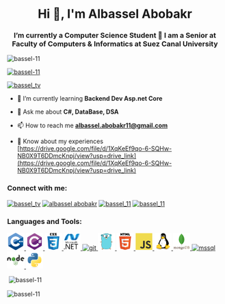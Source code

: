 <h1 align="center">Hi 👋, I'm Albassel Abobakr</h1>
<h3 align="center">I’m currently a Computer Science Student 🌱 I am a Senior at Faculty of Computers & Informatics at Suez Canal University</h3>

<p align="left"> <img src="https://komarev.com/ghpvc/?username=bassel-11&label=Profile%20views&color=0e75b6&style=flat" alt="bassel-11" /> </p>

<p align="left"> <a href="https://github.com/ryo-ma/github-profile-trophy"><img src="https://github-profile-trophy.vercel.app/?username=bassel-11" alt="bassel-11" /></a> </p>

<p align="left"> <a href="https://twitter.com/bassel_tv" target="blank"><img src="https://img.shields.io/twitter/follow/bassel_tv?logo=twitter&style=for-the-badge" alt="bassel_tv" /></a> </p>

- 🌱 I’m currently learning **Backend Dev Asp.net Core**

- 💬 Ask me about **C#, DataBase, DSA**

- 📫 How to reach me **albassel.abobakr11@gmail.com**

- 📄 Know about my experiences [https://drive.google.com/file/d/1XqKeEf9qo-6-SQHw-NB0X9T6DDmcKnpj/view?usp=drive_link](https://drive.google.com/file/d/1XqKeEf9qo-6-SQHw-NB0X9T6DDmcKnpj/view?usp=drive_link)

<h3 align="left">Connect with me:</h3>
<p align="left">
<a href="https://twitter.com/bassel_tv" target="blank"><img align="center" src="https://raw.githubusercontent.com/rahuldkjain/github-profile-readme-generator/master/src/images/icons/Social/twitter.svg" alt="bassel_tv" height="30" width="40" /></a>
<a href="https://linkedin.com/in/albassel abobakr" target="blank"><img align="center" src="https://raw.githubusercontent.com/rahuldkjain/github-profile-readme-generator/master/src/images/icons/Social/linked-in-alt.svg" alt="albassel abobakr" height="30" width="40" /></a>
<a href="https://codeforces.com/profile/bassel_11" target="blank"><img align="center" src="https://raw.githubusercontent.com/rahuldkjain/github-profile-readme-generator/master/src/images/icons/Social/codeforces.svg" alt="bassel_11" height="30" width="40" /></a>
<a href="https://www.leetcode.com/bassel_11" target="blank"><img align="center" src="https://raw.githubusercontent.com/rahuldkjain/github-profile-readme-generator/master/src/images/icons/Social/leet-code.svg" alt="bassel_11" height="30" width="40" /></a>
</p>

<h3 align="left">Languages and Tools:</h3>
<p align="left"> <a href="https://www.w3schools.com/cpp/" target="_blank" rel="noreferrer"> <img src="https://raw.githubusercontent.com/devicons/devicon/master/icons/cplusplus/cplusplus-original.svg" alt="cplusplus" width="40" height="40"/> </a> <a href="https://www.w3schools.com/cs/" target="_blank" rel="noreferrer"> <img src="https://raw.githubusercontent.com/devicons/devicon/master/icons/csharp/csharp-original.svg" alt="csharp" width="40" height="40"/> </a> <a href="https://www.w3schools.com/css/" target="_blank" rel="noreferrer"> <img src="https://raw.githubusercontent.com/devicons/devicon/master/icons/css3/css3-original-wordmark.svg" alt="css3" width="40" height="40"/> </a> <a href="https://dotnet.microsoft.com/" target="_blank" rel="noreferrer"> <img src="https://raw.githubusercontent.com/devicons/devicon/master/icons/dot-net/dot-net-original-wordmark.svg" alt="dotnet" width="40" height="40"/> </a> <a href="https://git-scm.com/" target="_blank" rel="noreferrer"> <img src="https://www.vectorlogo.zone/logos/git-scm/git-scm-icon.svg" alt="git" width="40" height="40"/> </a> <a href="https://golang.org" target="_blank" rel="noreferrer"> <img src="https://raw.githubusercontent.com/devicons/devicon/master/icons/go/go-original.svg" alt="go" width="40" height="40"/> </a> <a href="https://www.w3.org/html/" target="_blank" rel="noreferrer"> <img src="https://raw.githubusercontent.com/devicons/devicon/master/icons/html5/html5-original-wordmark.svg" alt="html5" width="40" height="40"/> </a> <a href="https://developer.mozilla.org/en-US/docs/Web/JavaScript" target="_blank" rel="noreferrer"> <img src="https://raw.githubusercontent.com/devicons/devicon/master/icons/javascript/javascript-original.svg" alt="javascript" width="40" height="40"/> </a> <a href="https://www.linux.org/" target="_blank" rel="noreferrer"> <img src="https://raw.githubusercontent.com/devicons/devicon/master/icons/linux/linux-original.svg" alt="linux" width="40" height="40"/> </a> <a href="https://www.mongodb.com/" target="_blank" rel="noreferrer"> <img src="https://raw.githubusercontent.com/devicons/devicon/master/icons/mongodb/mongodb-original-wordmark.svg" alt="mongodb" width="40" height="40"/> </a> <a href="https://www.microsoft.com/en-us/sql-server" target="_blank" rel="noreferrer"> <img src="https://www.svgrepo.com/show/303229/microsoft-sql-server-logo.svg" alt="mssql" width="40" height="40"/> </a> <a href="https://nodejs.org" target="_blank" rel="noreferrer"> <img src="https://raw.githubusercontent.com/devicons/devicon/master/icons/nodejs/nodejs-original-wordmark.svg" alt="nodejs" width="40" height="40"/> </a> <a href="https://www.python.org" target="_blank" rel="noreferrer"> <img src="https://raw.githubusercontent.com/devicons/devicon/master/icons/python/python-original.svg" alt="python" width="40" height="40"/> </a> </p>

<p>&nbsp;<img align="center" src="https://github-readme-stats.vercel.app/api?username=bassel-11&show_icons=true&locale=en" alt="bassel-11" /></p>

<p><img align="center" src="https://github-readme-streak-stats.herokuapp.com/?user=bassel-11&" alt="bassel-11" /></p>
